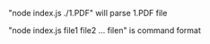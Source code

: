 
"node index.js ./1.PDF" will parse 1.PDF file

"node index.js file1 file2 ... filen" is command format


